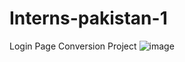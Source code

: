 # Interns-pakistan-1
Login Page Conversion Project 
![image](https://user-images.githubusercontent.com/77886136/177209589-fb16be25-184c-4e5a-94de-2a7d491ff612.png)
